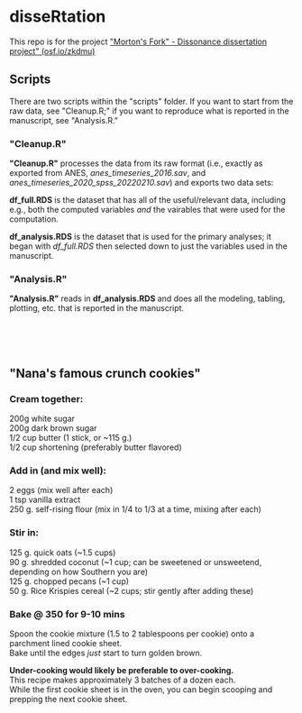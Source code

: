 # disseRtation

This repo is for the project ["Morton's Fork" - Dissonance dissertation project" (osf.io/zkdmu)](https://osf.io/zkdmu/)

## Scripts
There are two scripts within the "scripts" folder. If you want to start from the raw data, see "Cleanup.R;" if you want to reproduce what is reported in the manuscript, see "Analysis.R."

### **"Cleanup.R"** 
**"Cleanup.R"** processes the data from its raw format (i.e., exactly as exported from ANES, *anes_timeseries_2016.sav*, and *anes_timeseries_2020_spss_20220210.sav*) and exports two data sets:

**df_full.RDS** is the dataset that has all of the useful/relevant data, including e.g., both the computed variables *and* the vairables that were used for the computation. 

**df_analysis.RDS** is the dataset that is used for the primary analyses; it began with *df_full.RDS* then selected down to just the variables used in the manuscript. 

### **"Analysis.R"** 
**"Analysis.R"** reads in **df_analysis.RDS** and does all the modeling, tabling, plotting, etc. that is reported in the manuscript. 

<br>
<br>
<br>

## "Nana's famous crunch cookies"
### Cream together:
200g white sugar<br>
200g dark brown sugar<br>
1/2 cup butter (1 stick, or ~115 g.)<br>
1/2 cup shortening (preferably butter flavored)<br>

### Add in (and mix well):<br>
2 eggs (mix well after each) <br>
1 tsp vanilla extract <br>
250 g. self-rising flour (mix in 1/4 to 1/3 at a time, mixing after each)<br>

### Stir in:<br>
125 g. quick oats (~1.5 cups) <br>
90 g. shredded coconut (~1 cup; can be sweetened or unsweetend, depending on how Southern you are)<br>
125 g. chopped pecans (~1 cup) <br>
50 g. Rice Krispies cereal (~2 cups; stir gently after adding these) <br>

### Bake @ 350 for 9-10 mins <br>
Spoon the cookie mixture (1.5 to 2 tablespoons per cookie) onto a parchment lined cookie sheet. <br>
Bake until the edges *just* start to turn golden brown.<br>

**Under-cooking would likely be preferable to over-cooking.** <br>
This recipe makes approximately 3 batches of a dozen each. <br>
While the first cookie sheet is in the oven, you can begin scooping and prepping the next cookie sheet. 

